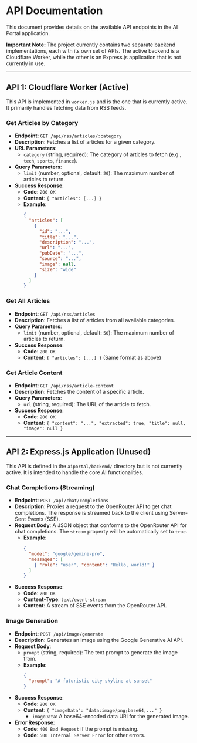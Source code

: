# API Documentation

This document provides details on the available API endpoints in the AI Portal application.

**Important Note:** The project currently contains two separate backend implementations, each with its own set of APIs. The active backend is a Cloudflare Worker, while the other is an Express.js application that is not currently in use.

---

## API 1: Cloudflare Worker (Active)

This API is implemented in `worker.js` and is the one that is currently active. It primarily handles fetching data from RSS feeds.

### Get Articles by Category

-   **Endpoint**: `GET /api/rss/articles/:category`
-   **Description**: Fetches a list of articles for a given category.
-   **URL Parameters**:
    -   `category` (string, required): The category of articles to fetch (e.g., `tech`, `sports`, `finance`).
-   **Query Parameters**:
    -   `limit` (number, optional, default: `20`): The maximum number of articles to return.
-   **Success Response**:
    -   **Code**: `200 OK`
    -   **Content**: `{ "articles": [...] }`
    -   **Example**:
        ```json
        {
          "articles": [
            {
              "id": "...",
              "title": "...",
              "description": "...",
              "url": "...",
              "pubDate": "...",
              "source": "...",
              "image": null,
              "size": "wide"
            }
          ]
        }
        ```

### Get All Articles

-   **Endpoint**: `GET /api/rss/articles`
-   **Description**: Fetches a list of articles from all available categories.
-   **Query Parameters**:
    -   `limit` (number, optional, default: `50`): The maximum number of articles to return.
-   **Success Response**:
    -   **Code**: `200 OK`
    -   **Content**: `{ "articles": [...] }` (Same format as above)

### Get Article Content

-   **Endpoint**: `GET /api/rss/article-content`
-   **Description**: Fetches the content of a specific article.
-   **Query Parameters**:
    -   `url` (string, required): The URL of the article to fetch.
-   **Success Response**:
    -   **Code**: `200 OK`
    -   **Content**: `{ "content": "...", "extracted": true, "title": null, "image": null }`

---

## API 2: Express.js Application (Unused)

This API is defined in the `aiportal/backend/` directory but is not currently active. It is intended to handle the core AI functionalities.

### Chat Completions (Streaming)

-   **Endpoint**: `POST /api/chat/completions`
-   **Description**: Proxies a request to the OpenRouter API to get chat completions. The response is streamed back to the client using Server-Sent Events (SSE).
-   **Request Body**: A JSON object that conforms to the OpenRouter API for chat completions. The `stream` property will be automatically set to `true`.
    -   **Example**:
        ```json
        {
          "model": "google/gemini-pro",
          "messages": [
            { "role": "user", "content": "Hello, world!" }
          ]
        }
        ```
-   **Success Response**:
    -   **Code**: `200 OK`
    -   **Content-Type**: `text/event-stream`
    -   **Content**: A stream of SSE events from the OpenRouter API.

### Image Generation

-   **Endpoint**: `POST /api/image/generate`
-   **Description**: Generates an image using the Google Generative AI API.
-   **Request Body**:
    -   `prompt` (string, required): The text prompt to generate the image from.
    -   **Example**:
        ```json
        {
          "prompt": "A futuristic city skyline at sunset"
        }
        ```
-   **Success Response**:
    -   **Code**: `200 OK`
    -   **Content**: `{ "imageData": "data:image/png;base64,..." }`
        -   `imageData`: A base64-encoded data URI for the generated image.
-   **Error Response**:
    -   **Code**: `400 Bad Request` if the prompt is missing.
    -   **Code**: `500 Internal Server Error` for other errors. 
